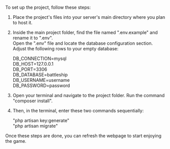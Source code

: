 To set up the project, follow these steps:

1. Place the project's files into your server's main directory where you plan to host it.

2. Inside the main project folder, find the file named ".env.example" and rename it to ".env".<br/>
   Open the ".env" file and locate the database configuration section. Adjust the following rows to your empty database:

    DB_CONNECTION=mysql<br/>
    DB_HOST=127.0.0.1<br/>
    DB_PORT=3306<br/>
    DB_DATABASE=battleship<br/>
    DB_USERNAME=username<br/>
    DB_PASSWORD=password<br/>

4. Open your terminal and navigate to the project folder. Run the command "composer install".

5. Then, in the terminal, enter these two commands sequentially:

    "php artisan key:generate"<br/>
    "php artisan migrate"

Once these steps are done, you can refresh the webpage to start enjoying the game.
